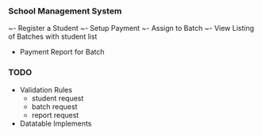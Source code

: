### School Management System
~- Register a Student
~- Setup Payment
~- Assign to Batch
~- View Listing of Batches with student list
- Payment Report for Batch

### TODO
- Validation Rules	
	- student request
	- batch request
	- report request
- Datatable Implements
